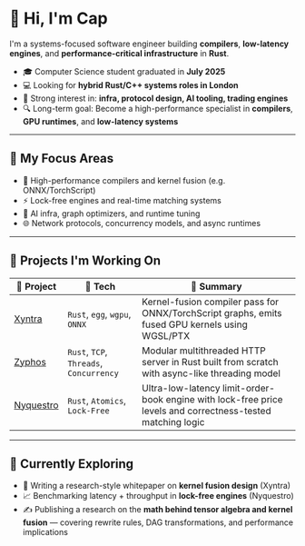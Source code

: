 # 👋 Hi, I'm Cap

I'm a systems-focused software engineer building **compilers**, **low-latency engines**, and **performance-critical infrastructure** in **Rust**.

- 🎓 Computer Science student graduated in **July 2025**
- 💻 Looking for **hybrid Rust/C++ systems roles in London**
- 📌 Strong interest in: **infra, protocol design, AI tooling, trading engines**
- 🔍 Long-term goal: Become a high-performance specialist in **compilers**, **GPU runtimes**, and **low-latency systems**

---

## 🧠 My Focus Areas

- 🧵 High-performance compilers and kernel fusion (e.g. ONNX/TorchScript)
- ⚡ Lock-free engines and real-time matching systems
- 🧬 AI infra, graph optimizers, and runtime tuning
- 🌐 Network protocols, concurrency models, and async runtimes

---

## 🚀 Projects I'm Working On

| 🔧 Project | 🧠 Tech | 📄 Summary |
|-----------|--------|-----------|
| [Xyntra](https://github.com/Capataina/xyntra) | `Rust`, `egg`, `wgpu`, `ONNX` | Kernel-fusion compiler pass for ONNX/TorchScript graphs, emits fused GPU kernels using WGSL/PTX |
| [Zyphos](https://github.com/Capataina/zyphos) | `Rust`, `TCP`, `Threads`, `Concurrency` | Modular multithreaded HTTP server in Rust built from scratch with async-like threading model |
| [Nyquestro](https://github.com/Capataina/nyquestro) | `Rust`, `Atomics`, `Lock-Free` | Ultra-low-latency limit-order-book engine with lock-free price levels and correctness-tested matching logic |

---

## 🧭 Currently Exploring

- 🧪 Writing a research-style whitepaper on **kernel fusion design** (Xyntra)
- 📈 Benchmarking latency + throughput in **lock-free engines** (Nyquestro)
- ✍️ Publishing a research on the **math behind tensor algebra and kernel fusion** — covering rewrite rules, DAG transformations, and performance implications
